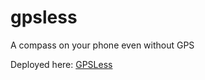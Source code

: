 # gpsless

A compass on your phone even without GPS

Deployed here: [GPSLess](https://fildon.me/gpsless/)
